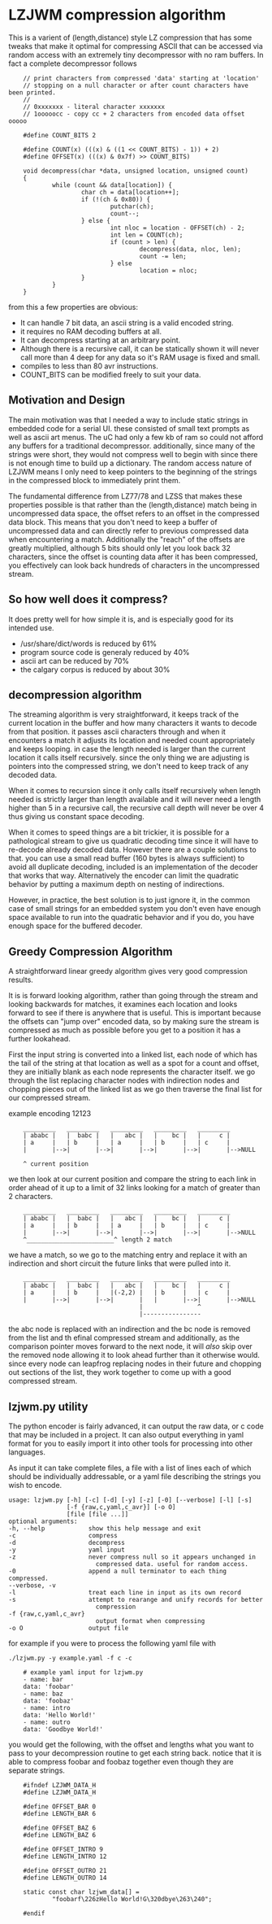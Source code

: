  LZJWM compression algorithm
 ===========================
 
 This is a varient of (length,distance) style LZ compression that has some
 tweaks that make it optimal for compressing ASCII that can be accessed via
 random access with an extremely tiny decompressor with no ram buffers. In
 fact a complete decompressor follows
 
 
        // print characters from compressed 'data' starting at 'location'
        // stopping on a null character or after count characters have been printed.
        //
        // 0xxxxxxx - literal character xxxxxxx
        // 1ooooocc - copy cc + 2 characters from encoded data offset ooooo
        
        #define COUNT_BITS 2

        #define COUNT(x) (((x) & ((1 << COUNT_BITS) - 1)) + 2)
        #define OFFSET(x) (((x) & 0x7f) >> COUNT_BITS)
 
        void decompress(char *data, unsigned location, unsigned count)
        {
                while (count && data[location]) {
                        char ch = data[location++];
                        if (!(ch & 0x80)) {
                                putchar(ch);
                                count--;
                        } else {
                                int nloc = location - OFFSET(ch) - 2;
                                int len = COUNT(ch);
                                if (count > len) {
                                        decompress(data, nloc, len);
                                        count -= len;
                                } else
                                        location = nloc;
                        }
                }
        }
        
from this a few properties are obvious:

 - It can handle 7 bit data, an ascii string is a valid encoded string.
 - it requires no RAM decoding buffers at all. 
 - It can decompress starting at an arbitrary point. 
 - Although there is a recursive call, it can be statically shown it will
   never call more than 4 deep for any data so it's RAM usage is fixed and
   small. 
 - compiles to less than 80 avr instructions.
 - COUNT_BITS can be modified freely to suit your data.
   
Motivation and Design
---------------------

The main motivation was that I needed a way to include static strings in
embedded code for a serial UI. these consisted of small text prompts as well
as ascii art menus. The uC had only a few kb of ram so could not afford any
buffers for a traditional decompressor. additionally, since many of the
strings were short, they would not compress well to begin with since there
is not enough time to build up a dictionary. The random access nature of
LZJWM means I only need to keep pointers to the beginning of the strings in
the compressed block to immediately print them. 

The fundamental difference from LZ77/78 and LZSS that makes these properties
possible is that rather than the (length,distance) match being in
uncompressed data space, the offset refers to an offset in the compressed
data block. This means that you don't need to keep a buffer of uncompressed
data and can directly refer to previous compressed data when encountering a
match. Additionally the "reach" of the offsets are greatly multiplied,
although 5 bits should only let you look back 32 characters, since the
offset is counting data after it has been compressed, you effectively can
look back hundreds of characters in the uncompressed stream. 

So how well does it compress?
-----------------------------

It does pretty well for how simple it is, and is especially good for its intended
use. 

 -  /usr/share/dict/words is reduced by 61%
 -  program source code is generaly reduced by 40%
 -  ascii art can be reduced by 70%
 -  the calgary corpus is reduced by about 30%

 
decompression algorithm
-----------------------

The streaming algorithm is very straightforward, it keeps track of the
current location in the buffer and how many characters it wants to decode
from that position. it passes ascii characters through and when it
encounters a match it adjusts its location and needed count appropriately
and keeps looping. in case the length needed is larger than the current
location it calls itself recursively. since the only thing we are adjusting
is pointers into the compressed string, we don't need to keep track of any
decoded data.

When it comes to recursion since it only calls itself recursively when
length needed is strictly larger than length available and it will never
need a length higher than 5 in a recursive call, the recursive call depth
will never be over 4 thus giving us constant space decoding.

When it comes to speed things are a bit trickier, it is possible for a
pathological stream to give us quadratic decoding time since it will have to
re-decode already decoded data. However there are a couple solutions to
that. you can use a small read buffer (160 bytes is always sufficient) to
avoid all duplicate decoding, included is an implementation of the decoder
that works that way. Alternatively the encoder can limit the quadratic
behavior by putting a maximum depth on nesting of indirections. 

However, in practice, the best solution is to just ignore it, in the common
case of small strings for an embedded system you don't even have enough
space available to run into the quadratic behavior and if you do, you have
enough space for the buffered decoder.
 
Greedy Compression Algorithm
----------------------------

A straightforward linear greedy algorithm gives very good compression
results.

It is is forward looking algorithm, rather than going through the stream and
looking backwards for matches, it examines each location and looks forward
to see if there is anywhere that is useful. This is important because the
offsets can "jump over" encoded data, so by making sure the stream is
compressed as much as possible before you get to a position it has a further
lookahead.

First the input string is converted into a linked list, each node of which
has the tail of the string at that location as well as a spot for a count
and offset, they are initially blank as each node represents the character
itself. we go through the list replacing character nodes with indirection
nodes and chopping pieces out of the linked list as we go then traverse the
final list for our compressed stream. 

example encoding 12123

        _________   _________   _________   _________   _________
        | ababc |   |  babc |   |   abc |   |    bc |   |     c |    
        | a     |   | b     |   | a     |   | b     |   | c     |    
        |       |-->|       |-->|       |-->|       |-->|       |-->NULL
        
        ^ current position
   
we then look at our current position and compare the string to each link in
order ahead of it up to a limit of 32 links looking for a match of greater than
2 characters.

        _________   _________   _________   _________   _________
        | ababc |   |  babc |   |   abc |   |    bc |   |     c |    
        | a     |   | b     |   | a     |   | b     |   | c     |    
        |       |-->|       |-->|       |-->|       |-->|       |-->NULL
        ^________________________^ length 2 match
   
we have a match, so we go to the matching entry and replace it with an
indirection and short circuit the future links that were pulled into it.

        _________   _________   _________   _________   _________
        | ababc |   |  babc |   |   abc |   |    bc |   |     c |    
        | a     |   | b     |   |(-2,2) |   | b     |   | c     |    
        |       |-->|       |-->|       |   |       |-->|       |-->NULL
                                        |               ^
                                        |----------------
 
 the abc node is replaced with an indirection and the bc node is removed from
 the list and th efinal compressed stream and additionally, as the comparison
 pointer moves forward to the next node, it will _also_ skip over the removed
 node allowing it to look ahead further than it otherwise would. since every
 node can leapfrog replacing nodes in their future and chopping out sections of
 the list, they work together to come up with a good compressed stream.
 
 
lzjwm.py utility 
----------------

The python encoder is fairly advanced, it can output the raw data, or c code
that may be included in a project. It can also output everything in yaml
format for you to easily import it into other tools for processing into
other languages.

As input it can take complete files, a file with a list of lines each of
which should be individually addressable, or a yaml file describing the
strings you wish to encode.
 
 
    usage: lzjwm.py [-h] [-c] [-d] [-y] [-z] [-0] [--verbose] [-l] [-s]
                    [-f {raw,c,yaml,c_avr}] [-o O]
                    [file [file ...]]
    optional arguments:
    -h, --help            show this help message and exit
    -c                    compress
    -d                    decompress
    -y                    yaml input
    -z                    never compress null so it appears unchanged in
                            compressed data. useful for random access.
    -0                    append a null terminator to each thing compressed.
    --verbose, -v
    -l                    treat each line in input as its own record
    -s                    attempt to rearange and unify records for better
                            compression
    -f {raw,c,yaml,c_avr}
                            output format when compressing
    -o O                  output file
 
for example if you were to process the following yaml file with 

    ./lzjwm.py -y example.yaml -f c -c
 
        # example yaml input for lzjwm.py
        - name: bar
        data: 'foobar'
        - name: baz
        data: 'foobaz'
        - name: intro
        data: 'Hello World!'
        - name: outro
        data: 'Goodbye World!'
        
you would get the following, with the offset and lengths what you want to
pass to your decompression routine to get each string back. notice that it
is able to compress foobar and foobaz together even though they are separate
strings.

        #ifndef LZJWM_DATA_H
        #define LZJWM_DATA_H

        #define OFFSET_BAR 0
        #define LENGTH_BAR 6

        #define OFFSET_BAZ 6
        #define LENGTH_BAZ 6

        #define OFFSET_INTRO 9
        #define LENGTH_INTRO 12

        #define OFFSET_OUTRO 21
        #define LENGTH_OUTRO 14

        static const char lzjwm_data[] = 
                "foobarf\226zHello World!G\320dbye\263\240";

        #endif

